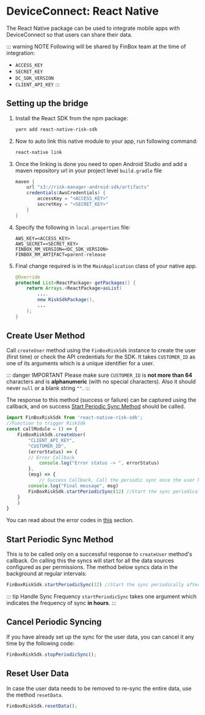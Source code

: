 # DeviceConnect: React Native
The React Native package can be used to integrate mobile apps with DeviceConnect so that users can share their data.

::: warning NOTE
Following will be shared by FinBox team at the time of integration:
- `ACCESS_KEY`
- `SECRET_KEY`
- `DC_SDK_VERSION`
- `CLIENT_API_KEY`
:::

## Setting up the bridge

1. Install the React SDK from the npm package:
    ```sh
    yarn add react-native-risk-sdk
    ```
2. Now to auto link this native module to your app, run following command:
    ```sh
    react-native link
    ```
3. Once the linking is done you need to open Android Studio and add a maven repository url in your project level `build.gradle` file
    ```groovy
    maven {  
        url "s3://risk-manager-android-sdk/artifacts"  
        credentials(AwsCredentials) {  
            accessKey = "<ACCESS_KEY>"
            secretKey = "<SECRET_KEY>"  
        }
    }
    ```
4. Specify the following in `local.properties` file:
    ```
    AWS_KEY=<ACCESS_KEY>
    AWS_SECRET=<SECRET_KEY>
    FINBOX_RM_VERSION=<DC_SDK_VERSION>
    FINBOX_RM_ARTIFACT=parent-release
    ```
5. Final change required is in the `MainApplication` class of your native app.
    ```java
    @Override  
    protected List<ReactPackage> getPackages() {
        return Arrays.<ReactPackage>asList(
            ....
            new RiskSdkPackage(),
            ...
        );
    }
    ```

## Create User Method
Call `createUser` method using the `FinBoxRiskSdk` instance to create the user (first time) or check the API credentials for the SDK. It takes `CUSTOMER_ID` as one of its arguments which is a unique identifier for a user.

::: danger IMPORTANT
Please make sure `CUSTOMER_ID` is **not more than 64** characters and is **alphanumeric** (with no special characters). Also it should never `null` or a blank string `""`.
:::

The response to this method (success or failure) can be captured using the callback, and on success [Start Periodic Sync Method](/device-connect/react-native.html#start-period-sync-method) should be called.
```javascript
import FinBoxRiskSdk from 'react-native-risk-sdk';
//Function to trigger RiskSdk
const callModule = () => {
    FinBoxRiskSdk.createUser(
        "CLIENT_API_KEY",
        "CUSTOMER_ID",
        (errorStatus) => {
	    // Error Callback
            console.log("Error status -> ", errorStatus)
        }, 
        (msg) => {
            // Success Callback, Call the periodic sync once the user has been created
	    console.log("Final message", msg)
	    FinBoxRiskSdk.startPeriodicSync(12) //Start the sync periodically after every 12 hour
	}
    )
}
```

You can read about the error codes in [this](/device-connect/react-native.html#error-codes) section.

## Start Periodic Sync Method

This is to be called only on a successful response to `createUser` method's callback. On calling this the syncs will start for all the data sources configured as per permissions. The method below syncs data in the background at regular intervals:

```javascript
FinBoxRiskSdk.startPeriodicSync(12) //Start the sync periodically after every 12 hour
```

::: tip Handle Sync Frequency
`startPeriodicSync` takes one argument which indicates the frequency of sync **in hours**.
:::

## Cancel Periodic Syncing

If you have already set up the sync for the user data, you can cancel it any time by the following code:

```javascript
FinBoxRiskSdk.stopPeriodicSync();
```

## Reset User Data

In case the user data needs to be removed to re-sync the entire data, use the method `resetData`.

```javascript
FinBoxRiskSdk.resetData();
```
